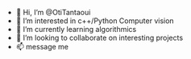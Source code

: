 - 👋 Hi, I’m @OtiTantaoui
- 👀 I’m interested in c++/Python Computer vision 
- 🌱 I’m currently learning algorithmics
- 💞️ I’m looking to collaborate on interesting projects
- 📫 message me

<!---
OtiTantaoui/OtiTantaoui is a ✨ special ✨ repository because its `README.md` (this file) appears on your GitHub profile.
You can click the Preview link to take a look at your changes.
--->
